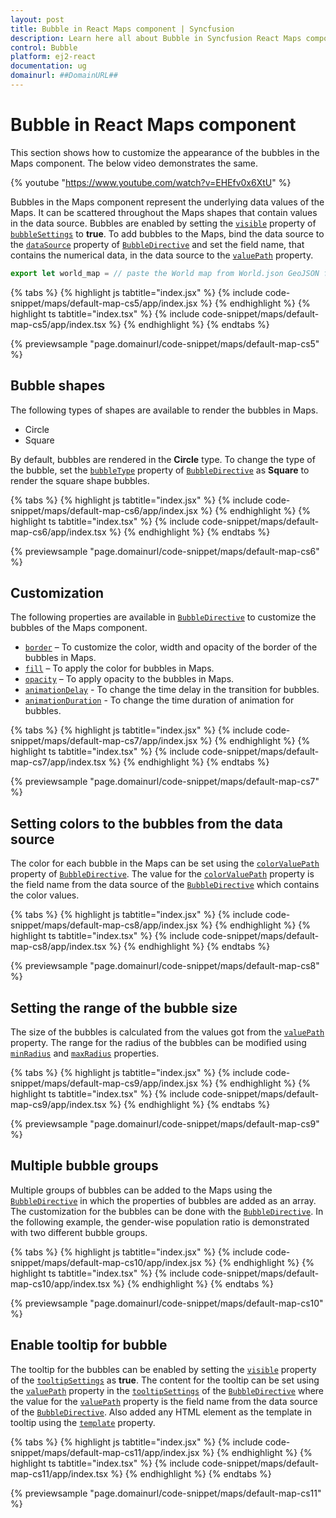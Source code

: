 ```yaml
---
layout: post
title: Bubble in React Maps component | Syncfusion
description: Learn here all about Bubble in Syncfusion React Maps component of Syncfusion Essential JS 2 and more.
control: Bubble 
platform: ej2-react
documentation: ug
domainurl: ##DomainURL##
---
```


# Bubble in React Maps component

This section shows how to customize the appearance of the bubbles in the Maps component. The below video demonstrates the same.

{% youtube "https://www.youtube.com/watch?v=EHEfv0x6XtU" %}

Bubbles in the Maps component represent the underlying data values of the Maps. It can be scattered throughout the Maps shapes that contain values in the data source. Bubbles are enabled by setting the [`visible`](https://ej2.syncfusion.com/react/documentation/api/maps/bubbleSettingsModel/#visible) property of [`bubbleSettings`](https://ej2.syncfusion.com/react/documentation/api/maps/bubbleSettingsModel) to **true**. To add bubbles to the Maps, bind the data source to the [`dataSource`](https://ej2.syncfusion.com/react/documentation/api/maps/bubbleSettingsModel/#datasource) property of [`BubbleDirective`](https://ej2.syncfusion.com/react/documentation/api/maps/bubbleSettingsModel) and set the field name, that contains the numerical data, in the data source to the [`valuePath`](https://ej2.syncfusion.com/react/documentation/api/maps/bubbleSettingsModel/#valuepath) property.

```ts
export let world_map = // paste the World map from World.json GeoJSON file.
```

{% tabs %}
{% highlight js tabtitle="index.jsx" %}
{% include code-snippet/maps/default-map-cs5/app/index.jsx %}
{% endhighlight %}
{% highlight ts tabtitle="index.tsx" %}
{% include code-snippet/maps/default-map-cs5/app/index.tsx %}
{% endhighlight %}
{% endtabs %}

 {% previewsample "page.domainurl/code-snippet/maps/default-map-cs5" %}

## Bubble shapes

The following types of shapes are available to render the bubbles in Maps.

* Circle
* Square

By default, bubbles are rendered in the **Circle** type. To change the type of the bubble, set the [`bubbleType`](https://ej2.syncfusion.com/react/documentation/api/maps/bubbleSettingsModel/#bubbletype) property of [`BubbleDirective`](https://ej2.syncfusion.com/react/documentation/api/maps/bubbleSettingsModel) as **Square** to render the square shape bubbles.

{% tabs %}
{% highlight js tabtitle="index.jsx" %}
{% include code-snippet/maps/default-map-cs6/app/index.jsx %}
{% endhighlight %}
{% highlight ts tabtitle="index.tsx" %}
{% include code-snippet/maps/default-map-cs6/app/index.tsx %}
{% endhighlight %}
{% endtabs %}

 {% previewsample "page.domainurl/code-snippet/maps/default-map-cs6" %}

## Customization

The following properties are available in [`BubbleDirective`](https://ej2.syncfusion.com/react/documentation/api/maps/bubbleSettingsModel) to customize the bubbles of the Maps component.

* [`border`](https://ej2.syncfusion.com/react/documentation/api/maps/bubbleSettingsModel/#border) – To customize the color, width and opacity of the border of the bubbles in Maps.
* [`fill`](https://ej2.syncfusion.com/react/documentation/api/maps/bubbleSettingsModel/#fill) – To apply the color for bubbles in Maps.
* [`opacity`](https://ej2.syncfusion.com/react/documentation/api/maps/bubbleSettingsModel/#opacity) – To apply opacity to the bubbles in Maps.
* [`animationDelay`](https://ej2.syncfusion.com/react/documentation/api/maps/bubbleSettingsModel/#animationdelay) - To change the time delay in the transition for bubbles.
* [`animationDuration`](https://ej2.syncfusion.com/react/documentation/api/maps/bubbleSettingsModel/#animationduration) - To change the time duration of animation for bubbles.

{% tabs %}
{% highlight js tabtitle="index.jsx" %}
{% include code-snippet/maps/default-map-cs7/app/index.jsx %}
{% endhighlight %}
{% highlight ts tabtitle="index.tsx" %}
{% include code-snippet/maps/default-map-cs7/app/index.tsx %}
{% endhighlight %}
{% endtabs %}

 {% previewsample "page.domainurl/code-snippet/maps/default-map-cs7" %}

## Setting colors to the bubbles from the data source

The color for each bubble in the Maps can be set using the [`colorValuePath`](https://ej2.syncfusion.com/react/documentation/api/maps/bubbleSettingsModel/#colorvaluepath) property of [`BubbleDirective`](https://ej2.syncfusion.com/react/documentation/api/maps/bubbleSettingsModel). The value for the [`colorValuePath`](https://ej2.syncfusion.com/react/documentation/api/maps/bubbleSettingsModel/#colorvaluepath) property is the field name from the data source of the [`BubbleDirective`](https://ej2.syncfusion.com/react/documentation/api/maps/bubbleSettingsModel) which contains the color values.

{% tabs %}
{% highlight js tabtitle="index.jsx" %}
{% include code-snippet/maps/default-map-cs8/app/index.jsx %}
{% endhighlight %}
{% highlight ts tabtitle="index.tsx" %}
{% include code-snippet/maps/default-map-cs8/app/index.tsx %}
{% endhighlight %}
{% endtabs %}

 {% previewsample "page.domainurl/code-snippet/maps/default-map-cs8" %}

## Setting the range of the bubble size

The size of the bubbles is calculated from the values got from the [`valuePath`](https://ej2.syncfusion.com/react/documentation/api/maps/bubbleSettingsModel/#valuepath) property. The range for the radius of the bubbles can be modified using [`minRadius`](https://ej2.syncfusion.com/react/documentation/api/maps/bubbleSettingsModel/#minradius) and [`maxRadius`](https://ej2.syncfusion.com/react/documentation/api/maps/bubbleSettingsModel/#maxradius) properties.

{% tabs %}
{% highlight js tabtitle="index.jsx" %}
{% include code-snippet/maps/default-map-cs9/app/index.jsx %}
{% endhighlight %}
{% highlight ts tabtitle="index.tsx" %}
{% include code-snippet/maps/default-map-cs9/app/index.tsx %}
{% endhighlight %}
{% endtabs %}

 {% previewsample "page.domainurl/code-snippet/maps/default-map-cs9" %}

## Multiple bubble groups

Multiple groups of bubbles can be added to the Maps using the [`BubbleDirective`](https://ej2.syncfusion.com/react/documentation/api/maps/bubbleSettingsModel) in which the properties of bubbles are added as an array. The customization for the bubbles can be done with the [`BubbleDirective`](https://ej2.syncfusion.com/react/documentation/api/maps/bubbleSettingsModel). In the following example, the gender-wise population ratio is demonstrated with two different bubble groups.

{% tabs %}
{% highlight js tabtitle="index.jsx" %}
{% include code-snippet/maps/default-map-cs10/app/index.jsx %}
{% endhighlight %}
{% highlight ts tabtitle="index.tsx" %}
{% include code-snippet/maps/default-map-cs10/app/index.tsx %}
{% endhighlight %}
{% endtabs %}

 {% previewsample "page.domainurl/code-snippet/maps/default-map-cs10" %}

## Enable tooltip for bubble

The tooltip for the bubbles can be enabled by setting the [`visible`](https://ej2.syncfusion.com/react/documentation/api/maps/tooltipSettingsModel/#visible) property of the [`tooltipSettings`](https://ej2.syncfusion.com/react/documentation/api/maps/tooltipSettingsModel) as **true**. The content for the tooltip can be set using the [`valuePath`](https://ej2.syncfusion.com/react/documentation/api/maps/tooltipSettingsModel/#valuepath) property in the [`tooltipSettings`](https://ej2.syncfusion.com/react/documentation/api/maps/tooltipSettingsModel) of the [`BubbleDirective`](https://ej2.syncfusion.com/react/documentation/api/maps/bubbleSettingsModel) where the value for the [`valuePath`](https://ej2.syncfusion.com/react/documentation/api/maps/tooltipSettingsModel/#valuepath) property is the field name from the data source of the [`BubbleDirective`](https://ej2.syncfusion.com/react/documentation/api/maps/bubbleSettingsModel). Also added any HTML element as the template in tooltip using the [`template`](https://ej2.syncfusion.com/react/documentation/api/maps/tooltipSettingsModel/#template) property.

{% tabs %}
{% highlight js tabtitle="index.jsx" %}
{% include code-snippet/maps/default-map-cs11/app/index.jsx %}
{% endhighlight %}
{% highlight ts tabtitle="index.tsx" %}
{% include code-snippet/maps/default-map-cs11/app/index.tsx %}
{% endhighlight %}
{% endtabs %}

 {% previewsample "page.domainurl/code-snippet/maps/default-map-cs11" %}